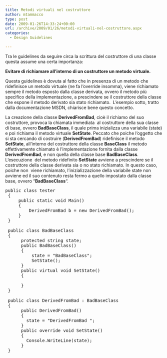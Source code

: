 ```yaml
---
title: Metodi virtuali nel costruttore
author: mtammacco
type: post
date: 2009-01-26T14:33:24+00:00
url: /archive/2009/01/26/metodi-virtuali-nel-costruttore.aspx
categories:
  - Design Guidelines

---
```

Tra le guidelines da seguire circa la scrittura del costruttore di una classe questa assume una certa importanza:

**Evitare di richiamare all&#8217;interno di un costruttore un metodo virtuale.**

Questa guidelines è dovuta al fatto che in presenza di un metodo che ridefinisce un metodo virtuale (ne fa l&#8217;override insomma), viene richiamato sempre il metodo esposto dalla classe derivata, ovvero il metodo più specifico della implementazione, a prescindere se il costruttore della classe che espone il metodo derivato sia stato richiamato.  L&#8217;esempio sotto, tratto dalla documentazione MSDN, chiarisce bene questo concetto.

La creazione della classe **DerivedFromBad**, cioè il richiamo del suo costruttore, provoca la chiamata immediata  al costruttore della sua classe di base, ovvero **BadBaseClass**, il quale prima inizializza una variabile (state) e poi richiama il metodo virtuale **SetState**. Peccato che poiche l&#8217;oggetto che si sta cercando di costruire (**DerivedFromBad**) ridefinisce il metodo **SetState**, all&#8217;interno del costruttore della classe **BaseClass** il metodo effettivamente chiamato è l&#8217;implementazione fornita dalla classe **DerivedFromBad**, e non quella della classe base **BadBaseClass**. L&#8217;esecuzione  del metodo ridefinito **SetState** avviene a prescindere se il costruttore della classe derivata sia o no stato richiamato. In questo caso, poiche non  viene richiamato, l&#8217;inizializzazione della variabile state non  avviene ed il suo contenuto resta fermo a quello impostato dalla classe base, ovvero &#8220;**BadBaseClass**&#8220;.

<pre class="brush: csharp; title: ; notranslate" title="">public class tester
 {
     public static void Main()
     {
         DerivedFromBad b = new DerivedFromBad();
     }
 }
      
 public class BadBaseClass
 {
      protected string state;
      public BadBaseClass()
      {
          state = "BadBaseClass";
          SetState();
      }
      public virtual void SetState()
      {
 
      }
 }
   
 public class DerivedFromBad : BadBaseClass
 {
      public DerivedFromBad()
      {
        state = "DerivedFromBad ";
      }
      public override void SetState()
      {
        Console.WriteLine(state);
      }
 }  
</pre>